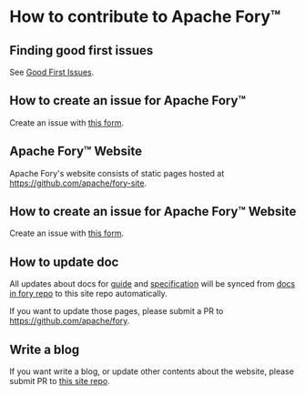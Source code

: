 # How to contribute to Apache Fory™

## Finding good first issues

See [Good First Issues](https://github.com/apache/fory/contribute).

## How to create an issue for Apache Fory™

Create an issue with [this form](https://github.com/apache/fory/issues/new/choose).

## Apache Fory™ Website

Apache Fory's website consists of static pages hosted at https://github.com/apache/fory-site.

## How to create an issue for Apache Fory™ Website

Create an issue with [this form](https://github.com/apache/fory-site/issues/new/choose).

## How to update doc

All updates about docs for [guide](https://github.com/apache/fory/tree/main/docs/guide) and [specification](https://github.com/apache/fory/tree/main/docs/specification) will be synced from [docs in fory repo](https://github.com/apache/fory/tree/main/docs) to this site repo automatically.

If you want to update those pages, please submit a PR to https://github.com/apache/fory.

## Write a blog

If you want write a blog, or update other contents about the website, please submit PR to [this site repo](https://github.com/apache/fory-site).
